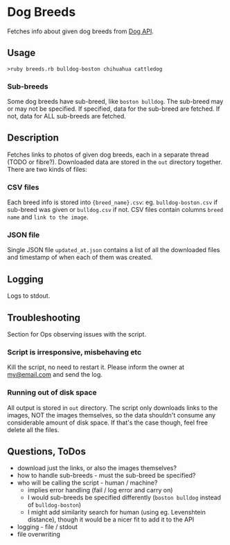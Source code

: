 # Dog Breeds

Fetches info about given dog breeds from [Dog API](https://dog.ceo/dog-api/).

## Usage

`>ruby breeds.rb bulldog-boston chihuahua cattledog`

### Sub-breeds

Some dog breeds have sub-breed, like `boston bulldog`. The sub-breed may or may not be specified. 
If specified, data for the sub-breed are fetched. If not, data for ALL sub-breeds are fetched.

## Description

Fetches links to photos of given dog breeds, each in a separate thread (TODO or fibre?).
 Downloaded data are stored in the `out` directory together. There are two kinds of files:

### CSV files

Each breed info is stored into `{breed_name}.csv`: eg. `bulldog-boston.csv` if sub-breed was given or `bulldog.csv` 
if not. CSV files contain columns `breed name` and `link to the image`.

### JSON file

Single JSON file `updated_at.json` contains a list of all the downloaded files and timestamp of when each of them was 
created.
  
## Logging

Logs to stdout.

## Troubleshooting

Section for Ops observing issues with the script. 

### Script is irresponsive, misbehaving etc

Kill the script, no need to restart it. Please inform the owner at my@email.com and send the log.

### Running out of disk space

All output is stored in `out` directory. The script only downloads links to the images, NOT the images themselves, 
so the data shouldn't consume any considerable amount of disk space. If that's the case though, feel free delete 
all the files. 

## Questions, ToDos

  * download just the links, or also the images themselves?
  * how to handle sub-breeds - must the sub-breed be specified?
  * who will be calling the script - human / machine?
    * implies error handling (fail / log error and carry on)
    * I would sub-breeds be specified differently (`boston bulldog` instead of `bulldog-boston`) 
    * I might add similarity search for human (using eg. Levenshtein distance), though it would be a nicer fit to add it 
    to the API 
  * logging - file / stdout
  * file overwriting